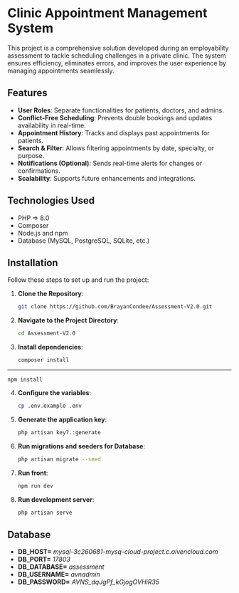 # Clinic Appointment Management System

This project is a comprehensive solution developed during an employability assessment to tackle scheduling challenges in a private clinic. The system ensures efficiency, eliminates errors, and improves the user experience by managing appointments seamlessly.

## Features

- **User Roles**: Separate functionalities for patients, doctors, and admins.
- **Conflict-Free Scheduling**: Prevents double bookings and updates availability in real-time.
- **Appointment History**: Tracks and displays past appointments for patients.
- **Search & Filter**: Allows filtering appointments by date, specialty, or purpose.
- **Notifications (Optional)**: Sends real-time alerts for changes or confirmations.
- **Scalability**: Supports future enhancements and integrations.

## Technologies Used

- PHP => 8.0
- Composer
- Node.js and npm
- Database (MySQL, PostgreSQL, SQLite, etc.)

## Installation

Follow these steps to set up and run the project:

1. **Clone the Repository**:
   ```bash
   git clone https://github.com/BrayanCondee/Assessment-V2.0.git

2. **Navigate to the Project Directory**:
    ```bash
    cd Assessment-V2.0

3. **Install dependencies**:
    ```bash
    composer install
------------------------------------------
    npm install
4. **Configure the variables**:
    ```bash
    cp .env.example .env

5. **Generate the application key**:
   ```bash
   php artisan key7.:generate

6. **Run migrations and seeders for Database**:
   ```bash
   php artisan migrate --seed

7. **Run front**:
   ```bash
   npm run dev
   
8. **Run development server**:
    ```bash
    php artisan serve
    
## Database

- **DB_HOST=** _mysql-3c260681-mysq-cloud-project.c.aivencloud.com_
- **DB_PORT=** _17803_
- **DB_DATABASE=** _assessment_
- **DB_USERNAME=** _avnadmin_
- **DB_PASSWORD=** _AVNS_dqJgPf_kGjogOVHiR35_
  
